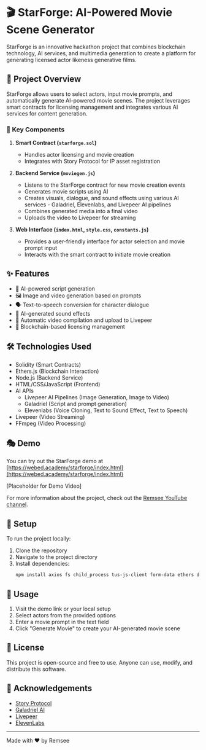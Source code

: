 # 🎬 StarForge: AI-Powered Movie Scene Generator

StarForge is an innovative hackathon project that combines blockchain technology, AI services, and multimedia generation to create a platform for generating licensed actor likeness generative films.

## 🌟 Project Overview

StarForge allows users to select actors, input movie prompts, and automatically generate AI-powered movie scenes. The project leverages smart contracts for licensing management and integrates various AI services for content generation.

### 🧩 Key Components

1. **Smart Contract (`starforge.sol`)**
   - Handles actor licensing and movie creation
   - Integrates with Story Protocol for IP asset registration

2. **Backend Service (`moviegen.js`)**
   - Listens to the StarForge contract for new movie creation events
   - Generates movie scripts using AI
   - Creates visuals, dialogue, and sound effects using various AI services - Galadriel, Elevenlabs, and Livepeer AI pipelines
   - Combines generated media into a final video
   - Uploads the video to Livepeer for streaming

3. **Web Interface (`index.html`, `style.css`, `constants.js`)**
   - Provides a user-friendly interface for actor selection and movie prompt input
   - Interacts with the smart contract to initiate movie creation

## ✨ Features

- 📝 AI-powered script generation
- 🖼️ Image and video generation based on prompts
- 🗣️ Text-to-speech conversion for character dialogue
- 🎵 AI-generated sound effects
- 🎥 Automatic video compilation and upload to Livepeer
- 📜 Blockchain-based licensing management

## 🛠️ Technologies Used

- Solidity (Smart Contracts)
- Ethers.js (Blockchain Interaction)
- Node.js (Backend Service)
- HTML/CSS/JavaScript (Frontend)
- AI APIs
   - Livepeer AI Pipelines (Image Generation, Image to Video)
   - Galadriel (Script and prompt generation)
   - Elevenlabs (Voice Cloning, Text to Sound Effect, Text to Speech)
- Livepeer (Video Streaming)
- FFmpeg (Video Processing)

## 🎭 Demo

You can try out the StarForge demo at [https://webed.academy/starforge/index.html](https://webed.academy/starforge/index.html)

[Placeholder for Demo Video]

For more information about the project, check out the [Remsee YouTube channel](https://www.youtube.com/@remsee1608).

## 🚀 Setup

To run the project locally:

1. Clone the repository
2. Navigate to the project directory
3. Install dependencies:
   ```bash
   npm install axios fs child_process tus-js-client form-data ethers dotenv elevenlabs
## 📖 Usage

1. Visit the demo link or your local setup
2. Select actors from the provided options
3. Enter a movie prompt in the text field
4. Click "Generate Movie" to create your AI-generated movie scene

## 📄 License

This project is open-source and free to use. Anyone can use, modify, and distribute this software.

## 🙏 Acknowledgements

- [Story Protocol](https://github.com/storyprotocol)
- [Galadriel AI](https://github.com/galadriel-ai/contracts)
- [Livepeer](https://docs.livepeer.org/developers/introduction)
- [ElevenLabs](https://elevenlabs.io/docs/introduction)

---

Made with ❤️ by Remsee

